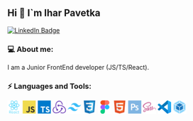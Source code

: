 ## Hi 👋 I`m Ihar Pavetka
<a href="https://www.linkedin.com/in/884580231" target="blank"><img src="https://img.shields.io/badge/LinkedIn-blue?style=for-the-badge&logo=linkedin&logoColor=white" alt="LinkedIn Badge"/></a>

### 💻 About me:
I am a Junior FrontEnd developer (JS/TS/React).
### ⚡ Languages and Tools:
<a href="URL_REDIRECT" target="blank"><img align="center" src="https://github.com/devicons/devicon/blob/master/icons/react/react-original-wordmark.svg" height="30" /></a> <a href="URL_REDIRECT" target="blank"><img align="center" src="https://github.com/devicons/devicon/blob/master/icons/javascript/javascript-original.svg" height="30" /></a> <a href="URL_REDIRECT" target="blank"><img align="center" src="https://github.com/devicons/devicon/blob/master/icons/typescript/typescript-original.svg" height="30" /></a> <a href="URL_REDIRECT" target="blank"><img align="center" src="https://github.com/devicons/devicon/blob/master/icons/redux/redux-original.svg" height="30" /></a> <a href="URL_REDIRECT" target="blank"><img align="center" src="https://github.com/devicons/devicon/blob/master/icons/tailwindcss/tailwindcss-plain.svg" height="30" /></a> <a href="URL_REDIRECT" target="blank"><img align="center" src="https://github.com/devicons/devicon/blob/master/icons/css3/css3-original.svg" height="30" /></a> <a href="URL_REDIRECT" target="blank"><img align="center" src="https://github.com/devicons/devicon/blob/master/icons/figma/figma-original.svg" height="30" /></a> <a href="URL_REDIRECT" target="blank"><img align="center" src="https://github.com/devicons/devicon/blob/master/icons/html5/html5-original.svg" height="30" /></a> <a href="URL_REDIRECT" target="blank"><img align="center" src="https://github.com/devicons/devicon/blob/master/icons/photoshop/photoshop-plain.svg" height="30" /></a> <a href="URL_REDIRECT" target="blank"><img align="center" src="https://github.com/devicons/devicon/blob/master/icons/sass/sass-original.svg" height="30" /></a> <a href="URL_REDIRECT" target="blank"><img align="center" src="https://github.com/devicons/devicon/blob/master/icons/vscode/vscode-original.svg" height="30" /></a> <a href="URL_REDIRECT" target="blank"><img align="center" src="https://github.com/devicons/devicon/blob/master/icons/webpack/webpack-original.svg" height="30" /></a>


<!--
### :fire: My stats
[![GitHub Streak](https://github-readme-streak-stats.herokuapp.com?user=MuJlblii&theme=onedark)](https://git.io/streak-stats)
![MuJlblii's GitHub stats](https://github-readme-stats.vercel.app/api?username=MuJlblii&show_icons=true&theme=dracula&hide=stars,issues&count_private=true)
**MuJlblii/MuJlblii** is a ✨ _special_ ✨ repository because its `README.md` (this file) appears on your GitHub profile.

Here are some ideas to get you started:

- 🔭 I’m currently working on ...
- 🌱 I’m currently learning ...
- 👯 I’m looking to collaborate on ...
- 🤔 I’m looking for help with ...
- 💬 Ask me about ...
- 📫 How to reach me: ...
- 😄 Pronouns: ...
- ⚡ Fun fact: ...
-->

